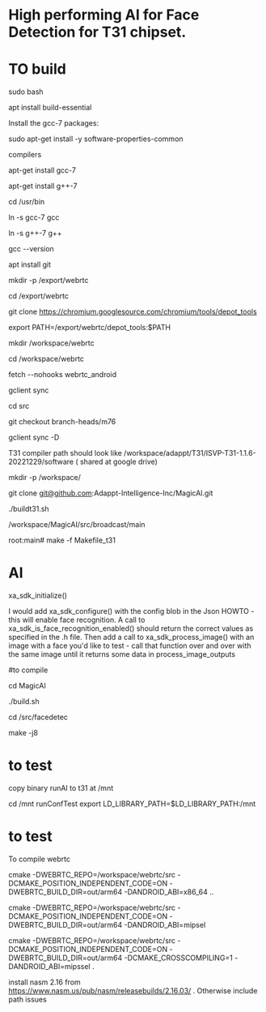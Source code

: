 # High performing AI for Face Detection for T31 chipset. 


# TO build
sudo bash 

apt install build-essential


Install the gcc-7 packages:

sudo apt-get install -y software-properties-common

compilers

apt-get install gcc-7

apt-get install g++-7



cd /usr/bin

ln -s gcc-7 gcc

ln -s g++-7 g++


gcc --version

apt install git

mkdir -p /export/webrtc

cd /export/webrtc

git clone  https://chromium.googlesource.com/chromium/tools/depot_tools 


export PATH=/export/webrtc/depot_tools:$PATH 



mkdir /workspace/webrtc

cd /workspace/webrtc

fetch --nohooks webrtc_android

gclient sync

cd src 

git checkout branch-heads/m76

gclient sync -D


T31 compiler path should look like   /workspace/adappt/T31/ISVP-T31-1.1.6-20221229/software  ( shared at google drive)



mkdir -p /workspace/


git clone git@github.com:Adappt-Intelligence-Inc/MagicAI.git 

./buildt31.sh
 
/workspace/MagicAI/src/broadcast/main

root:main# make -f Makefile_t31




# AI
xa_sdk_initialize() 

 I would add xa_sdk_configure()  with the config blob in the Json HOWTO - this will enable face recognition.  A call to  xa_sdk_is_face_recognition_enabled() should return the correct values as specified in the .h file.  Then add a call to  xa_sdk_process_image() with an image with a face you'd like to test - call that function over and over with the same image until it returns some data in process_image_outputs 


#to compile 

cd MagicAI

./build.sh

cd /src/facedetec

make -j8



# to test
copy binary runAI to t31 at /mnt

cd /mnt 
runConfTest 
export LD_LIBRARY_PATH=$LD_LIBRARY_PATH:/mnt




# to test

To compile webrtc


cmake -DWEBRTC_REPO=/workspace/webrtc/src -DCMAKE_POSITION_INDEPENDENT_CODE=ON -DWEBRTC_BUILD_DIR=out/arm64 -DANDROID_ABI=x86_64 .. 
  


cmake -DWEBRTC_REPO=/workspace/webrtc/src -DCMAKE_POSITION_INDEPENDENT_CODE=ON -DWEBRTC_BUILD_DIR=out/arm64 -DANDROID_ABI=mipsel 

cmake -DWEBRTC_REPO=/workspace/webrtc/src -DCMAKE_POSITION_INDEPENDENT_CODE=ON -DWEBRTC_BUILD_DIR=out/arm64 -DCMAKE_CROSSCOMPILING=1  -DANDROID_ABI=mipssel .


install nasm 2.16 from  https://www.nasm.us/pub/nasm/releasebuilds/2.16.03/ . Otherwise include path issues
